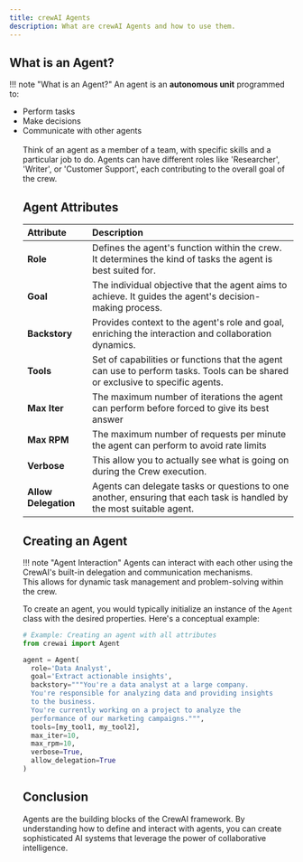 ```yaml
---
title: crewAI Agents
description: What are crewAI Agents and how to use them.
---
```


## What is an Agent?
!!! note "What is an Agent?"
    An agent is an **autonomous unit** programmed to:
    <ul>
      <li class='leading-3'>Perform tasks</li>
      <li class='leading-3'>Make decisions</li>
      <li class='leading-3'>Communicate with other agents</li>
      <br/>
    Think of an agent as a member of a team, with specific skills and a particular job to do. Agents can have different roles like 'Researcher', 'Writer', or 'Customer Support', each contributing to the overall goal of the crew.

## Agent Attributes

| Attribute      | Description                          |
| :---------- | :----------------------------------- |
| **Role**       | Defines the agent's function within the crew. It determines the kind of tasks the agent is best suited for.  |
| **Goal**       | The individual objective that the agent aims to achieve. It guides the agent's decision-making process. |
| **Backstory**    | Provides context to the agent's role and goal, enriching the interaction and collaboration dynamics. |
| **Tools**    | Set of capabilities or functions that the agent can use to perform tasks. Tools can be shared or exclusive to specific agents. |
| **Max Iter**    | The maximum number of iterations the agent can perform before forced to give its best answer |
| **Max RPM**    | The maximum number of requests per minute the agent can perform to avoid rate limits |
| **Verbose**    | This allow you to actually see what is going on during the Crew execution. |
| **Allow Delegation**    | Agents can delegate tasks or questions to one another, ensuring that each task is handled by the most suitable agent. |


## Creating an Agent

!!! note "Agent Interaction"
    Agents can interact with each other using the CrewAI's built-in delegation and communication mechanisms.<br/>This allows for dynamic task management and problem-solving within the crew.

To create an agent, you would typically initialize an instance of the `Agent` class with the desired properties. Here's a conceptual example:

```python
# Example: Creating an agent with all attributes
from crewai import Agent

agent = Agent(
  role='Data Analyst',
  goal='Extract actionable insights',
  backstory="""You're a data analyst at a large company.
  You're responsible for analyzing data and providing insights
  to the business.
  You're currently working on a project to analyze the
  performance of our marketing campaigns.""",
  tools=[my_tool1, my_tool2],
  max_iter=10,
  max_rpm=10,
  verbose=True,
  allow_delegation=True
)
```

## Conclusion
Agents are the building blocks of the CrewAI framework. By understanding how to define and interact with agents, you can create sophisticated AI systems that leverage the power of collaborative intelligence.